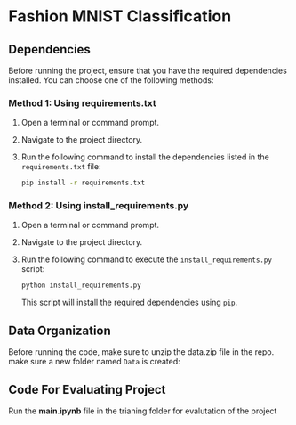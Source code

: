 # Fashion MNIST Classification

## Dependencies

Before running the project, ensure that you have the required dependencies installed. You can choose one of the following methods:

### Method 1: Using requirements.txt

1. Open a terminal or command prompt.

2. Navigate to the project directory.

3. Run the following command to install the dependencies listed in the `requirements.txt` file:

    ```bash
    pip install -r requirements.txt
    ```

### Method 2: Using install_requirements.py

1. Open a terminal or command prompt.

2. Navigate to the project directory.

3. Run the following command to execute the `install_requirements.py` script:

    ```bash
    python install_requirements.py
    ```

   This script will install the required dependencies using `pip`.

## Data Organization

Before running the code, make sure to unzip the data.zip file in the repo. make sure a new folder named `Data` is created:


## Code For Evaluating Project
Run the **main.ipynb** file in the trianing folder for evalutation of the project
